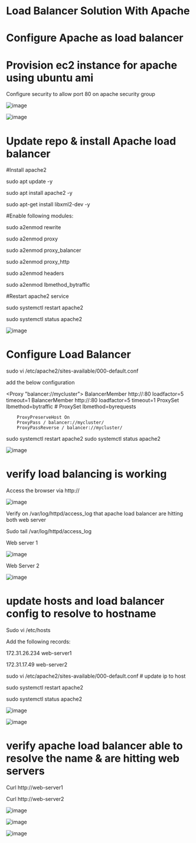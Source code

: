 # Load Balancer Solution With Apache
# Configure Apache as load balancer
# Provision ec2 instance for apache using ubuntu ami
Configure security to allow port 80 on apache security group

![image](https://user-images.githubusercontent.com/49937302/118395960-cb216f80-b67f-11eb-94f8-397f49e5206c.png)

![image](https://user-images.githubusercontent.com/49937302/118395963-cfe62380-b67f-11eb-8163-c9ee763b68ad.png)
 
# Update repo & install Apache load balancer

#Install apache2

sudo apt update -y

sudo apt install apache2 -y

sudo apt-get install libxml2-dev -y

#Enable following modules:

sudo a2enmod rewrite

sudo a2enmod proxy

sudo a2enmod proxy_balancer

sudo a2enmod proxy_http

sudo a2enmod headers

sudo a2enmod lbmethod_bytraffic

#Restart apache2 service

sudo systemctl restart apache2

sudo systemctl status apache2

![image](https://user-images.githubusercontent.com/49937302/118395999-002dc200-b680-11eb-8b2e-95fd8cc10777.png)

# Configure Load Balancer

sudo vi /etc/apache2/sites-available/000-default.conf

add the below configuration

<Proxy "balancer://mycluster">
               BalancerMember http://<WebServer1-Private-IP-Address>:80 loadfactor=5 timeout=1
               BalancerMember http://<WebServer2-Private-IP-Address>:80 loadfactor=5 timeout=1
               ProxySet lbmethod=bytraffic
               # ProxySet lbmethod=byrequests
        </Proxy>

        ProxyPreserveHost On
        ProxyPass / balancer://mycluster/
        ProxyPassReverse / balancer://mycluster/

sudo systemctl restart apache2
sudo systemctl status apache2

![image](https://user-images.githubusercontent.com/49937302/118396015-13d92880-b680-11eb-92d4-d65139929f05.png)

# verify load balancing is working

Access the browser via http://<load-balancer-ip>

![image](https://user-images.githubusercontent.com/49937302/118396026-22274480-b680-11eb-9132-3c86c5c7ef78.png)
 
Verify on /var/log/httpd/access_log that apache load balancer are hitting both web server

Sudo tail /var/log/httpd/access_log

Web server 1

![image](https://user-images.githubusercontent.com/49937302/118396043-30756080-b680-11eb-98be-b78e6fa3a70c.png)

 
Web Server 2

![image](https://user-images.githubusercontent.com/49937302/118396050-353a1480-b680-11eb-8349-139e404097c3.png)
 
# update hosts and load balancer config to resolve to hostname

Sudo vi /etc/hosts

Add the following records:

172.31.26.234   web-server1

172.31.17.49    web-server2

sudo vi /etc/apache2/sites-available/000-default.conf # update ip to host

sudo systemctl restart apache2

sudo systemctl status apache2

![image](https://user-images.githubusercontent.com/49937302/118396073-4f73f280-b680-11eb-9723-051c47db5cdd.png)

![image](https://user-images.githubusercontent.com/49937302/118396084-57339700-b680-11eb-8625-4c23ed2a45ee.png)

# verify apache load balancer able to resolve the name & are hitting web servers

Curl http://web-server1

Curl http://web-server2
 
![image](https://user-images.githubusercontent.com/49937302/118396091-631f5900-b680-11eb-8ef1-e3eed2621593.png)

![image](https://user-images.githubusercontent.com/49937302/118396092-66b2e000-b680-11eb-968a-d115c2dba7f5.png)

![image](https://user-images.githubusercontent.com/49937302/118396097-6a466700-b680-11eb-9e54-c97f3d5ce0d0.png)


 

